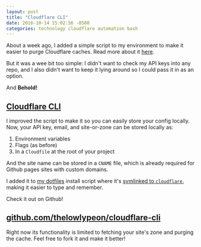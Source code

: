 ```yaml
---
layout: post
title: "Cloudflare CLI"
date: 2016-10-14 15:02:56 -0500
categories: technology cloudflare automation bash
---
```


About a week ago, I added a simple script to my environment to make it easier to purge Cloudflare caches. Read more about it [here](/2016/purging-cloudflare-cache).

But it was a wee bit too simple: I didn't want to check my API keys into any repo, and I also didn't want to keep it lying around so I could pass it in as an option.

And **Behold!** 

## [Cloudflare CLI](https://github.com/thelowlypeon/cloudflare-cli)

I improved the script to make it so you can easily store your config locally. Now, your API key, email, and site-or-zone can be stored locally as:

1. Environment variables
2. Flags (as before)
3. In a `Cloudfile` at the root of your project

And the site name can be stored in a `CNAME` file, which is already required for Github pages sites with custom domains.

I added it to [my dotfiles](https://github.com/thelowlypeon/dotfiles/tree/d68b6e48eaa025c58bbca8758f365c49557d21b2/lib) install script where it's [symlinked to `cloudflare`](https://github.com/thelowlypeon/dotfiles/blob/d68b6e48eaa025c58bbca8758f365c49557d21b2/bin/cloudflare), making it easier to type and remember.

Check it out on Github!

## [github.com/thelowlypeon/cloudflare-cli](https://github.com/thelowlypeon/cloudflare-cli)

Right now its functionality is limited to fetching your site's zone and purging the cache. Feel free to fork it and make it better! 
